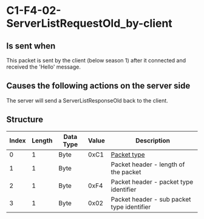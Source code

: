 # C1-F4-02-ServerListRequestOld_by-client

## Is sent when

This packet is sent by the client (below season 1) after it connected and received the 'Hello' message.

## Causes the following actions on the server side

The server will send a ServerListResponseOld back to the client.

## Structure

| Index | Length | Data Type | Value | Description |
|-------|--------|-----------|-------|-------------|
| 0 | 1 |   Byte   | 0xC1  | [Packet type](PacketTypes.md) |
| 1 | 1 |    Byte   |      | Packet header - length of the packet |
| 2 | 1 |    Byte   | 0xF4  | Packet header - packet type identifier |
| 3 | 1 |    Byte   | 0x02  | Packet header - sub packet type identifier |